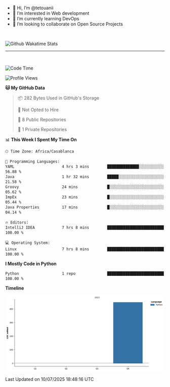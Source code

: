- 👋 Hi, I’m @tetouanii
- 👀 I’m interested in Web development
- 🌱 I’m currently learning DevOps
- 💞️ I’m looking to collaborate on Open Source Projects

<br/>


![Github Wakatime Stats](https://github-readme-stats.vercel.app/api/wakatime/?username=@walidbosso&layout=compact&&theme=default&link="https://www.github.com/USERNAME/") 

--- 

<br/>


  
<!--START_SECTION:waka-->
![Code Time](http://img.shields.io/badge/Code%20Time-505%20hrs%2020%20mins-blue)

![Profile Views](http://img.shields.io/badge/Profile%20Views-0-blue)

**🐱 My GitHub Data** 

> 📦 282 Bytes Used in GitHub's Storage 
 > 
> 🚫 Not Opted to Hire
 > 
> 📜 8 Public Repositories 
 > 
> 🔑 1 Private Repositories 
 > 
📊 **This Week I Spent My Time On** 

```text
🕑︎ Time Zone: Africa/Casablanca

💬 Programming Languages: 
YAML                     4 hrs 3 mins        ██████████████░░░░░░░░░░░   56.88 % 
Java                     1 hr 32 mins        █████░░░░░░░░░░░░░░░░░░░░   21.58 % 
Groovy                   24 mins             █░░░░░░░░░░░░░░░░░░░░░░░░   05.62 % 
ImpEx                    23 mins             █░░░░░░░░░░░░░░░░░░░░░░░░   05.44 % 
Java Properties          17 mins             █░░░░░░░░░░░░░░░░░░░░░░░░   04.14 % 

🔥 Editors: 
IntelliJ IDEA            7 hrs 8 mins        █████████████████████████   100.00 % 

💻 Operating System: 
Linux                    7 hrs 8 mins        █████████████████████████   100.00 % 
```

**I Mostly Code in Python** 

```text
Python                   1 repo              █████████████████████████   100.00 % 
```



**Timeline**

![Lines of Code chart](https://raw.githubusercontent.com/tetouanii/tetouanii/main/assets/bar_graph.png)


 Last Updated on 10/07/2025 18:48:16 UTC
<!--END_SECTION:waka-->
